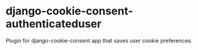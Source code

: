 # django-cookie-consent-authenticateduser
Plugin for django-cookie-consent app that saves user cookie preferences.

